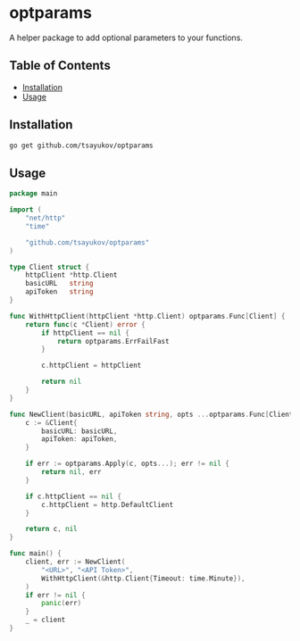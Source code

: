 # optparams

A helper package to add optional parameters to your functions.

## Table of Contents

* [Installation](#installation)
* [Usage](#usage)

## Installation

```bash
go get github.com/tsayukov/optparams
```

## Usage

```go
package main

import (
    "net/http"
    "time"

    "github.com/tsayukov/optparams"
)

type Client struct {
    httpClient *http.Client
    basicURL   string
    apiToken   string
}

func WithHttpClient(httpClient *http.Client) optparams.Func[Client] {
    return func(c *Client) error {
        if httpClient == nil {
            return optparams.ErrFailFast
        }

        c.httpClient = httpClient

        return nil
    }
}

func NewClient(basicURL, apiToken string, opts ...optparams.Func[Client]) (*Client, error) {
    c := &Client{
        basicURL: basicURL, 
        apiToken: apiToken,
    }

    if err := optparams.Apply(c, opts...); err != nil {
        return nil, err
    }

    if c.httpClient == nil {
        c.httpClient = http.DefaultClient
    }

    return c, nil
}

func main() {
    client, err := NewClient(
        "<URL>", "<API Token>",
        WithHttpClient(&http.Client{Timeout: time.Minute}),
    )
    if err != nil {
        panic(err)
    }
    _ = client
}
```
